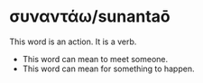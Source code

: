 # συναντάω/sunantaō
This word is an action. It is a verb.

* This word can mean to meet someone. 
* This word can mean for something to happen.
